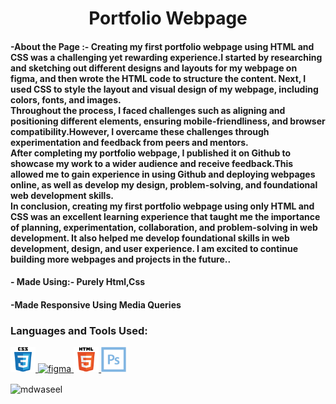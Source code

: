 <h1 align="center">Portfolio Webpage</h1>
<h4>-About the Page :- Creating my first portfolio webpage using HTML and CSS was a challenging yet rewarding experience.I started by researching and sketching out different designs and layouts for my webpage on figma, and then wrote the HTML code to structure the content. Next, I used CSS to style the layout and visual design of my webpage, including colors, fonts, and images.<br>
Throughout the process, I faced challenges such as aligning and positioning different elements, ensuring mobile-friendliness, and browser compatibility.However, I overcame these challenges through experimentation and feedback from peers and mentors.<br>
After completing my portfolio webpage, I published it on Github to showcase my work to a wider audience and receive feedback.This allowed me to gain experience in using Github and deploying webpages online, as well as develop my design, problem-solving, and foundational web development skills.<br>
In conclusion, creating my first portfolio webpage using only HTML and CSS was an excellent learning experience that taught me the importance of planning, experimentation, collaboration, and problem-solving in web development. It also helped me develop foundational skills in web development, design, and user experience. I am excited to continue building more webpages and projects in the future..</h4>

<h4>- Made Using:- Purely Html,Css</h4>

<h4>-Made Responsive Using Media Queries</h4>



<h3 align="left">Languages and Tools Used:</h3>
<p align="left"> <a href="https://www.w3schools.com/css/" target="_blank" rel="noreferrer"> <img src="https://raw.githubusercontent.com/devicons/devicon/master/icons/css3/css3-original-wordmark.svg" alt="css3" width="40" height="40"/> </a> <a href="https://www.figma.com/" target="_blank" rel="noreferrer"> <img src="https://www.vectorlogo.zone/logos/figma/figma-icon.svg" alt="figma" width="40" height="40"/> </a> <a href="https://www.w3.org/html/" target="_blank" rel="noreferrer"> <img src="https://raw.githubusercontent.com/devicons/devicon/master/icons/html5/html5-original-wordmark.svg" alt="html5" width="40" height="40"/> </a> <a href="https://www.photoshop.com/en" target="_blank" rel="noreferrer"> <img src="https://raw.githubusercontent.com/devicons/devicon/master/icons/photoshop/photoshop-line.svg" alt="photoshop" width="40" height="40"/> </a> </p>

<p><img align="center" src="https://github-readme-stats.vercel.app/api/top-langs?username=mdwaseel&show_icons=true&locale=en&layout=compact" alt="mdwaseel" /></p>
